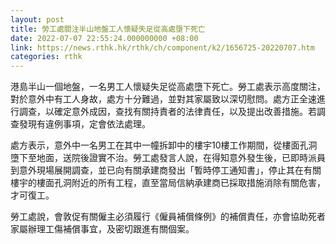 ```yaml
---
layout: post
title: 勞工處關注半山地盤工人懷疑失足從高處墮下死亡
date: 2022-07-07 22:55:24.000000000 +08:00
link: https://news.rthk.hk/rthk/ch/component/k2/1656725-20220707.htm
categories: rthk
---
```


港島半山一個地盤，一名男工人懷疑失足從高處墮下死亡。勞工處表示高度關注，對於意外中有工人身故，處方十分難過，並對其家屬致以深切慰問。處方正全速進行調查，以確定意外成因，查找有關持責者的法律責任，以及提出改善措施。若調查發現有違例事項，定會依法處理。

處方表示，意外中一名男工在其中一幢拆卸中的樓宇10樓工作期間，從樓面孔洞墮下至地面，送院後證實不治。勞工處發言人說，在得知意外發生後，已即時派員到意外現場展開調查，並已向有關承建商發出「暫時停工通知書」，停止其在有關樓宇的樓面孔洞附近的所有工程，直至當局信納承建商已採取措施消除有關危害，才可復工。

勞工處說，會敦促有關僱主必須履行《僱員補償條例》的補償責任，亦會協助死者家屬辦理工傷補償事宜，及密切跟進有關個案。
